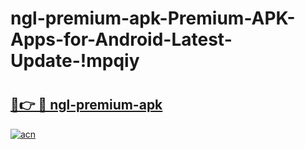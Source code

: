 # ngl-premium-apk-Premium-APK-Apps-for-Android-Latest-Update-!mpqiy

# <h2><a href="https://8qmscb.esa.edu.pl?title=ngl-premium-apk&ref=mpqiy">🔗👉 🔴 ngl-premium-apk</a></h2>

[![acn](https://github.com/user-attachments/assets/0f9c940e-d8b0-45ae-aac7-cd30a18b3e1c)](https://8qmscb.esa.edu.pl?title=ngl-premium-apk&ref=mpqiy)

